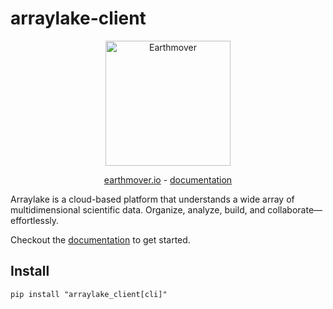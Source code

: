 # arraylake-client

<p align="center">
<img src="https://preview.earthmover.io/img/Earthmover_Main_Logo_1130x625.png" width="200" alt="Earthmover">
</p>

<p align="center">
  <a href="https://preview.earthmover.io" rel="nofollow">earthmover.io</a> -
  <a href="https://preview.earthmover.io/docs/overview" rel="nofollow">documentation</a>
</p>

Arraylake is a cloud-based platform that understands a wide array of multidimensional scientific data. Organize, analyze, build, and collaborate—effortlessly.

Checkout the [documentation](https://preview.earthmover.io/docs/overview) to get started.

## Install

```
pip install "arraylake_client[cli]"
```

